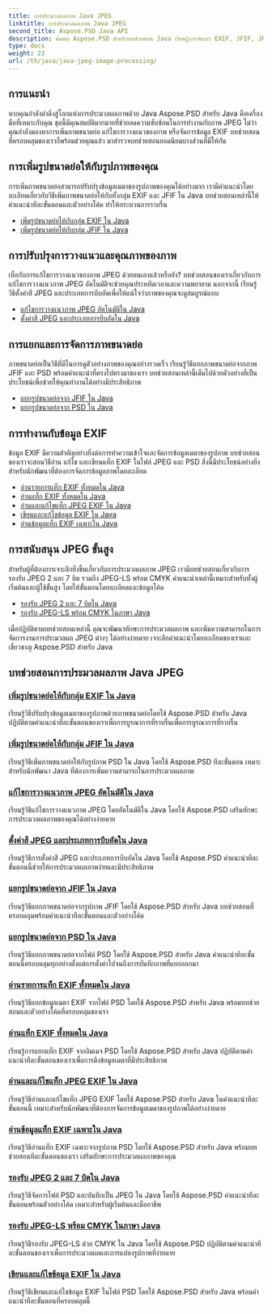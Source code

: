 ```yaml
---
title: การประมวลผลภาพ Java JPEG
linktitle: การประมวลผลภาพ Java JPEG
second_title: Aspose.PSD Java API
description: ค้นพบ Aspose.PSD สำหรับบทช่วยสอน Java เรียนรู้การจัดการ EXIF, JFIF, JPEG และอื่นๆ พร้อมคำแนะนำทีละขั้นตอนและตัวอย่างโค้ด
type: docs
weight: 23
url: /th/java/java-jpeg-image-processing/
---
```


## การแนะนำ

หากคุณกำลังดำดิ่งสู่โลกแห่งการประมวลผลภาพด้วย Java Aspose.PSD สำหรับ Java คือเครื่องมือที่เหมาะกับคุณ ชุดนี้มีคุณสมบัติมากมายที่ช่วยลดความซับซ้อนในการทำงานกับภาพ JPEG ไม่ว่าคุณกำลังมองหาการเพิ่มภาพขนาดย่อ แก้ไขการวางแนวของภาพ หรือจัดการข้อมูล EXIF บทช่วยสอนที่ครอบคลุมของเราก็พร้อมช่วยคุณแล้ว มาสำรวจบทช่วยสอนยอดนิยมบางส่วนที่มีให้กัน

## การเพิ่มรูปขนาดย่อให้กับรูปภาพของคุณ

การเพิ่มภาพขนาดย่อสามารถปรับปรุงข้อมูลเมตาของรูปภาพของคุณได้อย่างมาก เรามีคำแนะนำโดยละเอียดเกี่ยวกับวิธีเพิ่มภาพขนาดย่อให้กับทั้งกลุ่ม EXIF และ JFIF ใน Java บทช่วยสอนเหล่านี้ให้คำแนะนำทีละขั้นตอนและตัวอย่างโค้ด ทำให้กระบวนการราบรื่น

- [เพิ่มรูปขนาดย่อให้กับกลุ่ม EXIF ใน Java](./add-thumbnail-to-exif-segment-java/)
- [เพิ่มรูปขนาดย่อให้กับกลุ่ม JFIF ใน Java](./add-thumbnail-to-jfif-segment-java/)

## การปรับปรุงการวางแนวและคุณภาพของภาพ

เบื่อกับการแก้ไขการวางแนวของภาพ JPEG ด้วยตนเองแล้วหรือยัง? บทช่วยสอนของเราเกี่ยวกับการแก้ไขการวางแนวภาพ JPEG อัตโนมัติจะช่วยคุณประหยัดเวลาและความพยายาม นอกจากนี้ เรียนรู้วิธีตั้งค่าสี JPEG และประเภทการบีบอัดเพื่อให้แน่ใจว่าภาพของคุณจะดูสมบูรณ์แบบ

- [แก้ไขการวางแนวภาพ JPEG อัตโนมัติใน Java](./auto-correct-jpeg-image-orientation-java/)
- [ตั้งค่าสี JPEG และประเภทการบีบอัดใน Java](./set-jpeg-color-compression-type-java/)

## การแยกและการจัดการภาพขนาดย่อ

ภาพขนาดย่อเป็นวิธีที่ดีในการดูตัวอย่างภาพของคุณอย่างรวดเร็ว เรียนรู้วิธีแยกภาพขนาดย่อจากภาพ JFIF และ PSD พร้อมคำแนะนำที่ตรงไปตรงมาของเรา บทช่วยสอนเหล่านี้เต็มไปด้วยตัวอย่างที่เป็นประโยชน์เพื่อช่วยให้คุณทำงานได้อย่างมีประสิทธิภาพ

- [แยกรูปขนาดย่อจาก JFIF ใน Java](./extract-thumbnail-from-jfif-java/)
- [แยกรูปขนาดย่อจาก PSD ใน Java](./extract-thumbnail-from-psd-java/)

## การทำงานกับข้อมูล EXIF

ข้อมูล EXIF มีความสำคัญอย่างยิ่งต่อการทำความเข้าใจและจัดการข้อมูลเมตาของรูปภาพ บทช่วยสอนของเราจะสอนวิธีอ่าน แก้ไข และเขียนแท็ก EXIF ในไฟล์ JPEG และ PSD สิ่งนี้มีประโยชน์อย่างยิ่งสำหรับนักพัฒนาที่ต้องการจัดการข้อมูลภาพโดยละเอียด

- [อ่านรายการแท็ก EXIF ทั้งหมดใน Java](./read-all-exif-tag-list-java/)
- [อ่านแท็ก EXIF ทั้งหมดใน Java](./read-all-exif-tags-java/)
- [อ่านและแก้ไขแท็ก JPEG EXIF ใน Java](./read-modify-jpeg-exif-tags-java/)
- [เขียนและแก้ไขข้อมูล EXIF ใน Java](./write-modify-exif-data-java/)
- [อ่านข้อมูลแท็ก EXIF เฉพาะใน Java](./read-specific-exif-tags-info-java/)

## การสนับสนุน JPEG ขั้นสูง

สำหรับผู้ที่ต้องการเจาะลึกยิ่งขึ้นเกี่ยวกับการประมวลผลภาพ JPEG เรามีบทช่วยสอนเกี่ยวกับการรองรับ JPEG 2 และ 7 บิต รวมถึง JPEG-LS พร้อม CMYK คำแนะนำเหล่านี้เหมาะสำหรับทั้งผู้เริ่มต้นและผู้ใช้ขั้นสูง โดยให้ขั้นตอนโดยละเอียดและข้อมูลโค้ด

- [รองรับ JPEG 2 และ 7 บิตใน Java](./support-2-7-bits-jpeg-java/)
- [รองรับ JPEG-LS พร้อม CMYK ในภาษา Java](./support-jpeg-ls-cmyk-java/)

เมื่อปฏิบัติตามบทช่วยสอนเหล่านี้ คุณจะพัฒนาทักษะการประมวลผลภาพ และเพิ่มความสามารถในการจัดการงานการประมวลผล JPEG ต่างๆ ได้อย่างง่ายดาย เจาะลึกคำแนะนำโดยละเอียดของเราและเชี่ยวชาญ Aspose.PSD สำหรับ Java
## บทช่วยสอนการประมวลผลภาพ Java JPEG
### [เพิ่มรูปขนาดย่อให้กับกลุ่ม EXIF ใน Java](./add-thumbnail-to-exif-segment-java/)
เรียนรู้วิธีปรับปรุงข้อมูลเมตาของรูปภาพด้วยภาพขนาดย่อโดยใช้ Aspose.PSD สำหรับ Java ปฏิบัติตามคำแนะนำทีละขั้นตอนของเราเพื่อการบูรณาการที่ราบรื่นเพื่อการบูรณาการที่ราบรื่น
### [เพิ่มรูปขนาดย่อให้กับกลุ่ม JFIF ใน Java](./add-thumbnail-to-jfif-segment-java/)
เรียนรู้วิธีเพิ่มภาพขนาดย่อให้กับรูปภาพ PSD ใน Java โดยใช้ Aspose.PSD ทีละขั้นตอน เหมาะสำหรับนักพัฒนา Java ที่ต้องการเพิ่มความสามารถในการประมวลผลภาพ
### [แก้ไขการวางแนวภาพ JPEG อัตโนมัติใน Java](./auto-correct-jpeg-image-orientation-java/)
เรียนรู้วิธีแก้ไขการวางแนวภาพ JPEG โดยอัตโนมัติใน Java โดยใช้ Aspose.PSD เสริมทักษะการประมวลผลภาพของคุณได้อย่างง่ายดาย
### [ตั้งค่าสี JPEG และประเภทการบีบอัดใน Java](./set-jpeg-color-compression-type-java/)
เรียนรู้วิธีการตั้งค่าสี JPEG และประเภทการบีบอัดใน Java โดยใช้ Aspose.PSD คำแนะนำทีละขั้นตอนนี้ช่วยให้การประมวลผลภาพง่ายและมีประสิทธิภาพ
### [แยกรูปขนาดย่อจาก JFIF ใน Java](./extract-thumbnail-from-jfif-java/)
เรียนรู้วิธีแยกภาพขนาดย่อจากรูปภาพ JFIF โดยใช้ Aspose.PSD สำหรับ Java บทช่วยสอนที่ครอบคลุมพร้อมคำแนะนำทีละขั้นตอนและตัวอย่างโค้ด
### [แยกรูปขนาดย่อจาก PSD ใน Java](./extract-thumbnail-from-psd-java/)
เรียนรู้วิธีแยกภาพขนาดย่อจากไฟล์ PSD โดยใช้ Aspose.PSD สำหรับ Java คำแนะนำทีละขั้นตอนนี้ครอบคลุมทุกอย่างตั้งแต่การตั้งค่าไปจนถึงการบันทึกภาพที่แยกออกมา
### [อ่านรายการแท็ก EXIF ทั้งหมดใน Java](./read-all-exif-tag-list-java/)
เรียนรู้วิธีแยกข้อมูลเมตา EXIF จากไฟล์ PSD โดยใช้ Aspose.PSD สำหรับ Java พร้อมบทช่วยสอนและตัวอย่างโค้ดที่ครอบคลุมของเรา
### [อ่านแท็ก EXIF ทั้งหมดใน Java](./read-all-exif-tags-java/)
เรียนรู้การแยกแท็ก EXIF จากอิมเมจ PSD โดยใช้ Aspose.PSD สำหรับ Java ปฏิบัติตามคำแนะนำทีละขั้นตอนของเราเพื่อการดึงข้อมูลเมตาที่มีประสิทธิภาพ
### [อ่านและแก้ไขแท็ก JPEG EXIF ใน Java](./read-modify-jpeg-exif-tags-java/)
เรียนรู้วิธีอ่านและแก้ไขแท็ก JPEG EXIF โดยใช้ Aspose.PSD สำหรับ Java ในคำแนะนำทีละขั้นตอนนี้ เหมาะสำหรับนักพัฒนาที่ต้องการจัดการข้อมูลเมตาของรูปภาพได้อย่างง่ายดาย
### [อ่านข้อมูลแท็ก EXIF เฉพาะใน Java](./read-specific-exif-tags-info-java/)
เรียนรู้วิธีอ่านแท็ก EXIF เฉพาะจากรูปภาพ PSD โดยใช้ Aspose.PSD สำหรับ Java พร้อมบทช่วยสอนทีละขั้นตอนของเรา เสริมทักษะการประมวลผลภาพของคุณ
### [รองรับ JPEG 2 และ 7 บิตใน Java](./support-2-7-bits-jpeg-java/)
เรียนรู้วิธีจัดการไฟล์ PSD และบันทึกเป็น JPEG ใน Java โดยใช้ Aspose.PSD คำแนะนำทีละขั้นตอนพร้อมตัวอย่างโค้ด เหมาะสำหรับผู้เริ่มต้นและมืออาชีพ
### [รองรับ JPEG-LS พร้อม CMYK ในภาษา Java](./support-jpeg-ls-cmyk-java/)
เรียนรู้วิธีรองรับ JPEG-LS ด้วย CMYK ใน Java โดยใช้ Aspose.PSD ปฏิบัติตามคำแนะนำทีละขั้นตอนของเราเพื่อการประมวลผลและการแปลงรูปภาพที่ง่ายดาย
### [เขียนและแก้ไขข้อมูล EXIF ใน Java](./write-modify-exif-data-java/)
เรียนรู้วิธีเขียนและแก้ไขข้อมูล EXIF ในไฟล์ PSD โดยใช้ Aspose.PSD สำหรับ Java พร้อมคำแนะนำทีละขั้นตอนที่ครอบคลุมนี้